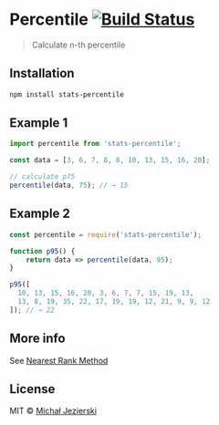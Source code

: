 # Percentile [![Build Status](https://travis-ci.org/msn0/stats-percentile.svg?branch=master)](http://travis-ci.org/msn0/stats-percentile)

> Calculate n-th percentile

## Installation

```sh
npm install stats-percentile
```

## Example 1

```js
import percentile from 'stats-percentile';

const data = [3, 6, 7, 8, 8, 10, 13, 15, 16, 20];

// calculate p75
percentile(data, 75); // → 15
```

## Example 2

```js
const percentile = require('stats-percentile');

function p95() {
    return data => percentile(data, 95);
}

p95([
  10, 13, 15, 16, 20, 3, 6, 7, 7, 15, 19, 13,
  13, 8, 19, 35, 22, 17, 19, 19, 12, 21, 9, 9, 12
]); // → 22
```

## More info

See [Nearest Rank Method](http://en.wikipedia.org/wiki/Percentile#The_Nearest_Rank_method)

## License

MIT &copy; [Michał Jezierski](https://pl.linkedin.com/in/jezierskimichal)
